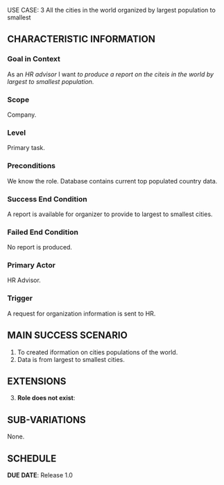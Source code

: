 USE CASE: 3 All the cities in the world organized by largest population to smallest
## CHARACTERISTIC INFORMATION

### Goal in Context

As an *HR advisor* I want *to produce a report on the citeis in the world by largest to smallest population.*

### Scope

Company.

### Level

Primary task.

### Preconditions

We know the role.  Database contains current top populated country data.

### Success End Condition

A report is available for organizer to provide to largest to smallest cities.

### Failed End Condition

No report is produced.

### Primary Actor

HR Advisor.

### Trigger

A request for organization information is sent to HR.

## MAIN SUCCESS SCENARIO

1. To created iformation on cities populations of the world.
2. Data is from largest to smallest cities.


## EXTENSIONS

3. **Role does not exist**:
   

## SUB-VARIATIONS

None.

## SCHEDULE

**DUE DATE**: Release 1.0
